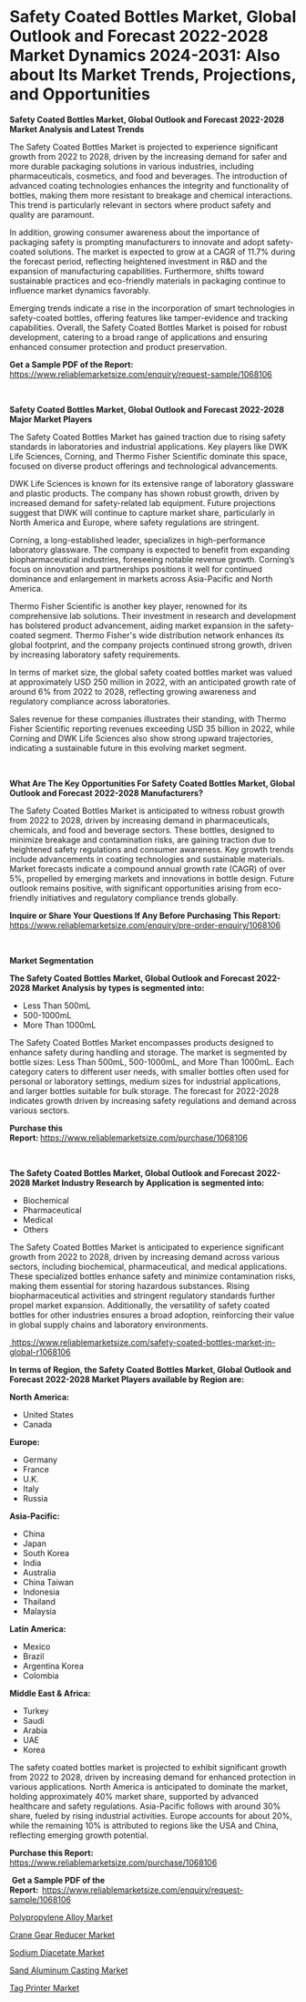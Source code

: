 <p><h1>Safety Coated Bottles Market, Global Outlook and Forecast 2022-2028 Market Dynamics 2024-2031: Also about Its Market Trends, Projections, and Opportunities</h1></p><p><strong>Safety Coated Bottles Market, Global Outlook and Forecast 2022-2028 Market Analysis and Latest Trends</strong></p>
<p><p>The Safety Coated Bottles Market is projected to experience significant growth from 2022 to 2028, driven by the increasing demand for safer and more durable packaging solutions in various industries, including pharmaceuticals, cosmetics, and food and beverages. The introduction of advanced coating technologies enhances the integrity and functionality of bottles, making them more resistant to breakage and chemical interactions. This trend is particularly relevant in sectors where product safety and quality are paramount.</p><p>In addition, growing consumer awareness about the importance of packaging safety is prompting manufacturers to innovate and adopt safety-coated solutions. The market is expected to grow at a CAGR of 11.7% during the forecast period, reflecting heightened investment in R&D and the expansion of manufacturing capabilities. Furthermore, shifts toward sustainable practices and eco-friendly materials in packaging continue to influence market dynamics favorably. </p><p>Emerging trends indicate a rise in the incorporation of smart technologies in safety-coated bottles, offering features like tamper-evidence and tracking capabilities. Overall, the Safety Coated Bottles Market is poised for robust development, catering to a broad range of applications and ensuring enhanced consumer protection and product preservation.</p></p>
<p><strong>Get a Sample PDF of the Report:&nbsp;</strong> <a href="https://www.reliablemarketsize.com/enquiry/request-sample/1068106">https://www.reliablemarketsize.com/enquiry/request-sample/1068106</a></p>
<p>&nbsp;</p>
<p><strong>Safety Coated Bottles Market, Global Outlook and Forecast 2022-2028 Major Market Players</strong></p>
<p><p>The Safety Coated Bottles Market has gained traction due to rising safety standards in laboratories and industrial applications. Key players like DWK Life Sciences, Corning, and Thermo Fisher Scientific dominate this space, focused on diverse product offerings and technological advancements.</p><p>DWK Life Sciences is known for its extensive range of laboratory glassware and plastic products. The company has shown robust growth, driven by increased demand for safety-related lab equipment. Future projections suggest that DWK will continue to capture market share, particularly in North America and Europe, where safety regulations are stringent.</p><p>Corning, a long-established leader, specializes in high-performance laboratory glassware. The company is expected to benefit from expanding biopharmaceutical industries, foreseeing notable revenue growth. Corning’s focus on innovation and partnerships positions it well for continued dominance and enlargement in markets across Asia-Pacific and North America.</p><p>Thermo Fisher Scientific is another key player, renowned for its comprehensive lab solutions. Their investment in research and development has bolstered product advancement, aiding market expansion in the safety-coated segment. Thermo Fisher's wide distribution network enhances its global footprint, and the company projects continued strong growth, driven by increasing laboratory safety requirements.</p><p>In terms of market size, the global safety coated bottles market was valued at approximately USD 250 million in 2022, with an anticipated growth rate of around 6% from 2022 to 2028, reflecting growing awareness and regulatory compliance across laboratories. </p><p>Sales revenue for these companies illustrates their standing, with Thermo Fisher Scientific reporting revenues exceeding USD 35 billion in 2022, while Corning and DWK Life Sciences also show strong upward trajectories, indicating a sustainable future in this evolving market segment.</p></p>
<p>&nbsp;</p>
<p><strong>What Are The Key Opportunities For Safety Coated Bottles Market, Global Outlook and Forecast 2022-2028 Manufacturers?</strong></p>
<p><p>The Safety Coated Bottles Market is anticipated to witness robust growth from 2022 to 2028, driven by increasing demand in pharmaceuticals, chemicals, and food and beverage sectors. These bottles, designed to minimize breakage and contamination risks, are gaining traction due to heightened safety regulations and consumer awareness. Key growth trends include advancements in coating technologies and sustainable materials. Market forecasts indicate a compound annual growth rate (CAGR) of over 5%, propelled by emerging markets and innovations in bottle design. Future outlook remains positive, with significant opportunities arising from eco-friendly initiatives and regulatory compliance trends globally.</p></p>
<p><strong>Inquire or Share Your Questions If Any Before Purchasing This Report:</strong> <a href="https://www.reliablemarketsize.com/enquiry/pre-order-enquiry/1068106">https://www.reliablemarketsize.com/enquiry/pre-order-enquiry/1068106</a></p>
<p>&nbsp;</p>
<p><strong>Market Segmentation</strong></p>
<p><strong>The Safety Coated Bottles Market, Global Outlook and Forecast 2022-2028 Market Analysis by types is segmented into:</strong></p>
<p><ul><li>Less Than 500mL</li><li>500-1000mL</li><li>More Than 1000mL</li></ul></p>
<p><p>The Safety Coated Bottles Market encompasses products designed to enhance safety during handling and storage. The market is segmented by bottle sizes: Less Than 500mL, 500-1000mL, and More Than 1000mL. Each category caters to different user needs, with smaller bottles often used for personal or laboratory settings, medium sizes for industrial applications, and larger bottles suitable for bulk storage. The forecast for 2022-2028 indicates growth driven by increasing safety regulations and demand across various sectors.</p></p>
<p><strong>Purchase this Report:&nbsp;</strong><a href="https://www.reliablemarketsize.com/purchase/1068106">https://www.reliablemarketsize.com/purchase/1068106</a></p>
<p>&nbsp;</p>
<p><strong>The Safety Coated Bottles Market, Global Outlook and Forecast 2022-2028 Market Industry Research by Application is segmented into:</strong></p>
<p><ul><li>Biochemical</li><li>Pharmaceutical</li><li>Medical</li><li>Others</li></ul></p>
<p><p>The Safety Coated Bottles Market is anticipated to experience significant growth from 2022 to 2028, driven by increasing demand across various sectors, including biochemical, pharmaceutical, and medical applications. These specialized bottles enhance safety and minimize contamination risks, making them essential for storing hazardous substances. Rising biopharmaceutical activities and stringent regulatory standards further propel market expansion. Additionally, the versatility of safety coated bottles for other industries ensures a broad adoption, reinforcing their value in global supply chains and laboratory environments.</p></p>
<p><a href="https://www.reliablemarketsize.com/safety-coated-bottles-market-in-global-r1068106">&nbsp;https://www.reliablemarketsize.com/safety-coated-bottles-market-in-global-r1068106</a></p>
<p><strong>In terms of Region, the Safety Coated Bottles Market, Global Outlook and Forecast 2022-2028 Market Players available by Region are:</strong></p>
<p>
    <p> <strong> North America: </strong>
        <ul>
            <li>United States</li>
            <li>Canada</li>
        </ul>
        </p> 
    <p> <strong> Europe: </strong>
        <ul>
            <li>Germany</li>
            <li>France</li>
            <li>U.K.</li>
            <li>Italy</li>
            <li>Russia</li>
        </ul>
        </p> 
    <p> <strong> Asia-Pacific: </strong>
        <ul>
            <li>China</li>
            <li>Japan</li>
            <li>South Korea</li>
            <li>India</li>
            <li>Australia</li>
            <li>China Taiwan</li>
            <li>Indonesia</li>
            <li>Thailand</li>
            <li>Malaysia</li>
        </ul>
        </p> 
    <p> <strong> Latin America: </strong>
        <ul>
            <li>Mexico</li>
            <li>Brazil</li>
            <li>Argentina Korea</li>
            <li>Colombia</li>
        </ul>
        </p> 
    <p> <strong> Middle East & Africa: </strong>
        <ul>
            <li>Turkey</li>
            <li>Saudi</li>
            <li>Arabia</li>
            <li>UAE</li>
            <li>Korea</li>
        </ul>
    </p>
    </p>
<p><p>The safety coated bottles market is projected to exhibit significant growth from 2022 to 2028, driven by increasing demand for enhanced protection in various applications. North America is anticipated to dominate the market, holding approximately 40% market share, supported by advanced healthcare and safety regulations. Asia-Pacific follows with around 30% share, fueled by rising industrial activities. Europe accounts for about 20%, while the remaining 10% is attributed to regions like the USA and China, reflecting emerging growth potential.</p></p>
<p><strong>Purchase this Report: </strong><a href="https://www.reliablemarketsize.com/purchase/1068106">https://www.reliablemarketsize.com/purchase/1068106</a></p>
<p>&nbsp;<strong>Get a Sample PDF of the Report:&nbsp;&nbsp;</strong><a href="https://www.reliablemarketsize.com/enquiry/request-sample/1068106">https://www.reliablemarketsize.com/enquiry/request-sample/1068106</a></p>
<p><strong></strong></p>
<p><p><a href="https://issuu.com/reportprime-2/docs/polypropylene-alloy-market-size-203_7ca50bc7d39b12">Polypropylene Alloy Market</a></p><p><a href="https://medium.com/@kareeout89567/the-crane-gear-reducer-market-prioritizes-cost-control-and-efficiency-enhancement-998feaba6206?postPublishedType=initial">Crane Gear Reducer Market</a></p><p><a href="https://www.linkedin.com/pulse/sodium-diacetate-market-growth-outlook-from-2024-2031-projecting-3hf4c?trackingId=rgBPCI03QGC2jj8WOD4pow%3D%3D">Sodium Diacetate Market</a></p><p><a href="https://www.linkedin.com/pulse/role-sand-aluminum-casting-market-applications-passenger-vehicleheavy-mdvbc?trackingId=mShwKA7nQju6g0%2F%2FZ7DoNg%3D%3D">Sand Aluminum Casting Market</a></p><p><a href="https://medium.com/@jacob.gibson4568/the-tag-printer-market-industry-provides-a-comprehensive-and-current-analysis-of-the-sector-0fc95a0ca35f">Tag Printer Market</a></p></p>